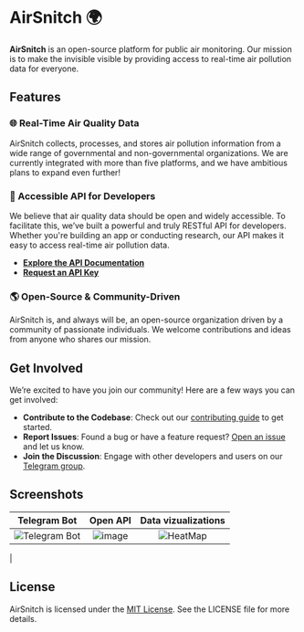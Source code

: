 # AirSnitch 🌍

**AirSnitch** is an open-source platform for public air monitoring. Our mission is to make the invisible visible by providing access to real-time air pollution data for everyone.

## Features

### 🌐 Real-Time Air Quality Data

AirSnitch collects, processes, and stores air pollution information from a wide range of governmental and non-governmental organizations. We are currently integrated with more than five platforms, and we have ambitious plans to expand even further!

### 📡 Accessible API for Developers

We believe that air quality data should be open and widely accessible. To facilitate this, we’ve built a powerful and truly RESTful API for developers. Whether you're building an app or conducting research, our API makes it easy to access real-time air pollution data.

- **[Explore the API Documentation](#)**  
- **[Request an API Key](#)**

### 🌎 Open-Source & Community-Driven

AirSnitch is, and always will be, an open-source organization driven by a community of passionate individuals. We welcome contributions and ideas from anyone who shares our mission.

## Get Involved

We’re excited to have you join our community! Here are a few ways you can get involved:

- **Contribute to the Codebase**: Check out our [contributing guide](#) to get started.
- **Report Issues**: Found a bug or have a feature request? [Open an issue](#) and let us know.
- **Join the Discussion**: Engage with other developers and users on our [Telegram group](#).

## Screenshots

| **Telegram Bot**   | **Open API** | **Data vizualizations** |
|:------------------:|:------------:|:-----------------------:|
| ![Telegram Bot](#) | ![image](https://github.com/user-attachments/assets/87f8ff1a-354f-44f4-a9d0-5db1bdd3f003) | ![HeatMap](https://github.com/user-attachments/assets/19829c62-4116-4ded-beb5-c94f3b175875)
 |

## License

AirSnitch is licensed under the [MIT License](#). See the LICENSE file for more details.
